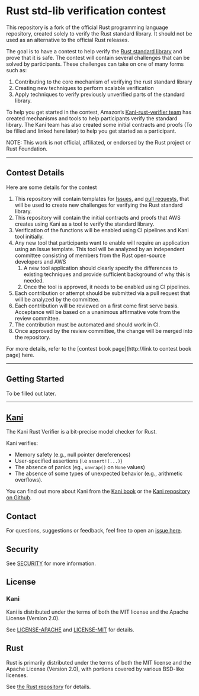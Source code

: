 # Rust std-lib verification contest

This repository is a fork of the official Rust programming language repository, created solely to verify the Rust standard library. It should not be used as an alternative to the official Rust releases.

The goal is to have a contest to help verify the [Rust standard library](https://doc.rust-lang.org/std/) and prove that it is safe. The contest will contain several challenges that can be solved by participants. These challenges can take on one of many forms such as:


1. Contributing to the core mechanism of verifying the rust standard library
2. Creating new techniques to perform scalable verification
3. Apply techniques to verify previously unverified parts of the standard library.


To help you get started in the contest, Amazon’s [Kani-rust-verifier team](https://github.com/model-checking/kani) has created mechanisms and tools to help participants verify the standard library. The Kani team has also created some initial contracts and proofs (To be filled and linked here later) to help you get started as a participant.

NOTE: This work is not official, affiliated, or endorsed by the Rust project or Rust Foundation.
* * *

## Contest Details

Here are some details for the contest

1. This repository will contain templates for [Issues](https://github.com/model-checking/verify-rust-std/issues), and [pull requests](https://github.com/model-checking/verify-rust-std/pulls), that will be used to create new challenges for verifying the Rust standard library.
2. This repository will contain the initial contracts and proofs that AWS creates using Kani as a tool to verify the standard library.
3. Verification of the functions will be enabled using CI pipelines and Kani tool initially.
4. Any new tool that participants want to enable will require an application using an Issue template. This tool will be analyzed by an independent committee consisting of members from the Rust open-source developers and AWS
    1. A new tool application should clearly specify the differences to existing techniques and provide sufficient background of why this is needed.
    2. Once the tool is approved, it needs to be enabled using CI pipelines.
5. Each contribution or attempt should be submitted via a pull request that will be analyzed by the committee.
6. Each contribution will be reviewed on a first come first serve basis. Acceptance will be based on a unanimous affirmative vote from the review committee.
7. The contribution must be automated and should work in CI.
8. Once approved by the review committee, the change will be merged into the repository.


For more details, refer to the [contest book page](http://link to contest book page) here.
* * *

## Getting Started

To be filled out later.
* * *

## [Kani](https://github.com/model-checking/kani)

The Kani Rust Verifier is a bit-precise model checker for Rust.

Kani verifies:

* Memory safety (e.g., null pointer dereferences)
* User-specified assertions (i.e `assert!(...)`)
* The absence of panics (eg., `unwrap()` on `None` values)
* The absence of some types of unexpected behavior (e.g., arithmetic overflows).


You can find out more about Kani from the [Kani book](https://model-checking.github.io/kani/) or the [Kani repository on Github](https://github.com/model-checking/kani).

## Contact

For questions, suggestions or feedback, feel free to open an [issue here](https://github.com/model-checking/verify-rust-std/issues).

## Security

See [SECURITY](https://github.com/model-checking/kani/security/policy) for more information.

## License

### Kani

Kani is distributed under the terms of both the MIT license and the Apache License (Version 2.0).

See [LICENSE-APACHE](https://github.com/model-checking/kani/blob/main/LICENSE-APACHE) and [LICENSE-MIT](https://github.com/model-checking/kani/blob/main/LICENSE-MIT) for details.


## Rust

Rust is primarily distributed under the terms of both the MIT license and the Apache License (Version 2.0), with portions covered by various BSD-like licenses.

See [the Rust repository](https://github.com/rust-lang/rust) for details.
